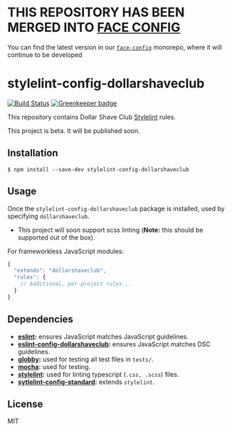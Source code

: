 # THIS REPOSITORY HAS BEEN MERGED INTO [FACE CONFIG](dollarshaveclub/face-config)
You can find the latest version in our [`face-config`](dollarshaveclub/face-config) monorepo, where it will continue to be developed

# stylelint-config-dollarshaveclub

[![Build Status](https://travis-ci.org/dollarshaveclub/stylelint-config-dollarshaveclub.svg?branch=master)](https://travis-ci.org/dollarshaveclub/stylelint-config-dollarshaveclub)
[![Greenkeeper badge](https://badges.greenkeeper.io/dollarshaveclub/stylelint-config-dollarshaveclub.svg)](https://greenkeeper.io/)

This repository contains Dollar Shave Club [Stylelint](https://stylelint.io/) rules.

This project is beta. It will be published soon.

## Installation

```
$ npm install --save-dev stylelint-config-dollarshaveclub
```

## Usage

Once the `stylelint-config-dollarshaveclub` package is installed, used by specifying `dollarshaveclub`.
- This project will soon support scss linting (**Note:** this should be supported out of the box).

For frameworkless JavaScript modules:

```js
{
  "extends": "dollarshaveclub",
  "rules": {
    // Additional, per-project rules...
  }
}
```

## Dependencies

- **[eslint](https://github.com/eslint/eslint/):** ensures JavaScript matches JavaScript guidelines.
- **[eslint-config-dollarshaveclub](https://github.com/dollarshaveclub/eslint-config-dollarshaveclub/):** ensures JavaScript matches DSC guidelines.
- **[globby](https://github.com/sindresorhus/globby):** used for testing all test files in `tests/`.
- **[mocha](https://mochajs.org/):** used for testing.
- **[stylelint](https://github.com/palantir/tslint):** used for linting typescript (`.css, .scss`) files.
- **[sytlelint-config-standard](https://github.com/blakeembrey/tslint-config-standard):** extends `stylelint`.

## License

MIT
